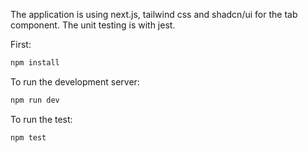 The application is using next.js, tailwind css and shadcn/ui for the tab component. The unit testing is with jest.

First:

```bash
npm install
```

To run the development server:

```bash
npm run dev
```

To run the test:

```bash
npm test
```
